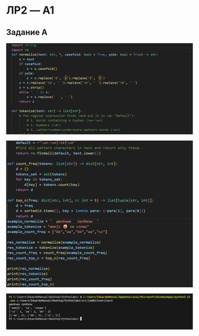 # ЛР2 — A1

## Задание A
![01_greeting](../../images/lab03/01.png)


![02_sum_avg](../../images/lab03/02.png)


![03_discount_vat](../../images/lab03/03.png)

